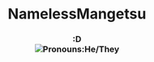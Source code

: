 <h1 align="center">
NamelessMangetsu
</h1>
<h3 align="center">:D <br> <img src="https://img.shields.io/endpoint?color=180421&style=flat-square&url=https%3A%2F%2Fpronoundb.org%2Fshields%2F6387cdf695ed6674fbc90e7a" alt="Pronouns:He/They"><h2>


